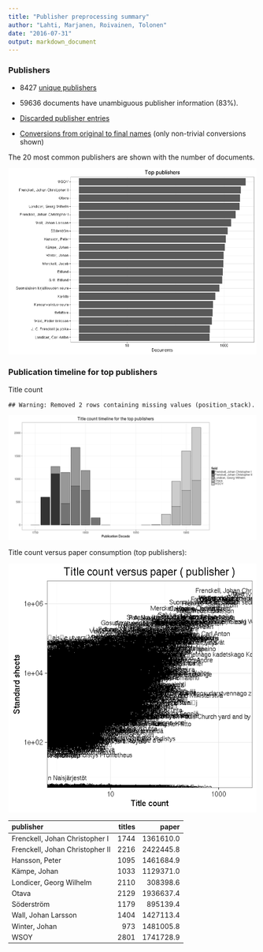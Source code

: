 ```yaml
---
title: "Publisher preprocessing summary"
author: "Lahti, Marjanen, Roivainen, Tolonen"
date: "2016-07-31"
output: markdown_document
---
```



### Publishers

 * 8427 [unique publishers](output.tables/publisher_accepted.csv)

 * 59636 documents have unambiguous publisher information (83%). 

 * [Discarded publisher entries](output.tables/publisher_discarded.csv)

 * [Conversions from original to final names](output.tables/publisher_conversion_nontrivial.csv) (only non-trivial conversions shown)


The 20 most common publishers are shown with the number of documents. 

![plot of chunk summarypublisher2](figure/summarypublisher2-1.png)

### Publication timeline for top publishers

Title count


```
## Warning: Removed 2 rows containing missing values (position_stack).
```

![plot of chunk summaryTop10pubtimeline](figure/summaryTop10pubtimeline-1.png)



Title count versus paper consumption (top publishers):

![plot of chunk publishertitlespapers](figure/publishertitlespapers-1.png)

|publisher                       | titles|     paper|
|:-------------------------------|------:|---------:|
|Frenckell, Johan Christopher I  |   1744| 1361610.0|
|Frenckell, Johan Christopher II |   2216| 2422445.8|
|Hansson, Peter                  |   1095| 1461684.9|
|Kämpe, Johan                    |   1033| 1129371.0|
|Londicer, Georg Wilhelm         |   2110|  308398.6|
|Otava                           |   2129| 1936637.4|
|Söderström                      |   1179|  895139.4|
|Wall, Johan Larsson             |   1404| 1427113.4|
|Winter, Johan                   |    973| 1481005.8|
|WSOY                            |   2801| 1741728.9|


